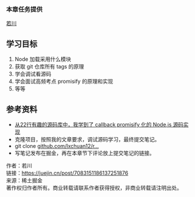 ### 本章任务提供
[若川](https://juejin.cn/user/1415826704971918)

## 学习目标

1.  Node 加载采用什么模块
1.  获取 git 仓库所有 tags 的原理
1.  学会调试看源码
1.  学会面试高频考点 promisify 的原理和实现
1.  等等

## 参考资料

-   [从22行有趣的源码库中，我学到了 callback promisify 化的 Node.js 源码实现](https://juejin.cn/post/7028731182216904740 "https://juejin.cn/post/7028731182216904740")
-   克隆项目，按照我的文章要求，调试源码学习，最终提交笔记。
-   git clone [github.com/lxchuan12/r…](https://link.juejin.cn?target=https%3A%2F%2Fgithub.com%2Flxchuan12%2Fremote-git-tags-analysis.git "https://github.com/lxchuan12/remote-git-tags-analysis.git")
-   写笔记发布在掘金，再在本章节下评论放上提交笔记的链接。

  


作者：若川  
链接：https://juejin.cn/post/7083151186137251876  
来源：稀土掘金  
著作权归作者所有。商业转载请联系作者获得授权，非商业转载请注明出处。